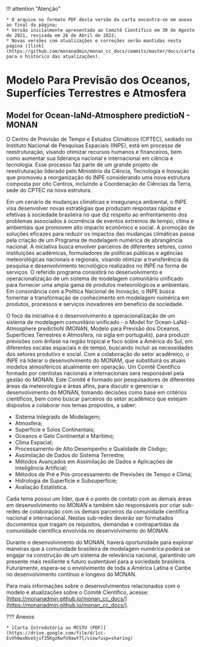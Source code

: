 !!! attention "Atenção"

    * O arquivo no formato PDF desta versão da carta encontra-se em anexo ao final da página;
    * Versão inicialmente apresentada ao Comitê Científico em 30 de Agosto de 2021, revisada em 26 de Abril de 2022;
    * Novas versões com atualizações e correções serão mantidas nesta página ([link](https://github.com/monanadmin/monan_cc_docs/commits/master/docs/carta_apres_monan.md) para o histórico das atualizações).

# Modelo Para Previsão dos Oceanos, Superfícies Terrestres e Atmosfera

## Model for Ocean-laNd-Atmosphere predictioN - MONAN

O Centro de Previsão de Tempo e Estudos Climáticos (CPTEC), sediado no Instituto Nacional de Pesquisas Espaciais (INPE), está em processo de reestruturação, visando otimizar recursos humanos e financeiros, bem como aumentar sua liderança nacional e internacional em ciência e tecnologia. Esse processo faz parte de um grande projeto de reestruturação liderado pelo Ministério da Ciência, Tecnologia e Inovação que promoveu a reorganização do INPE considerando uma nova estrutura composta por oito Centros, incluindo a Coordenação de Ciências da Terra, sede do CPTEC na nova estrutura.

Em um cenário de mudanças climáticas e insegurança ambiental, o INPE visa desenvolver novas estratégias que produzam respostas rápidas e efetivas à sociedade brasileira no que diz respeito ao enfrentamento dos problemas associados à ocorrência de eventos extremos de tempo, clima e ambientais que promovem alto impacto econômico e social. A promoção de soluções eficazes para reduzir os impactos das mudanças climáticas passa pela criação de um Programa de modelagem numérica de abrangência nacional. A iniciativa busca envolver parceiros de diferentes setores, como instituições acadêmicas, formuladores de políticas públicas e agências meteorológicas nacionais e regionais, visando otimizar a transferência da pesquisa e desenvolvimento tecnológico realizados no INPE na forma de serviços. O referido programa consistirá no desenvolvimento e operacionalização de um sistema de modelagem comunitário unificado para fornecer uma ampla gama de produtos meteorológicos e ambientais. Em consonância com a Política Nacional de Inovação, o INPE busca fomentar a transformação de conhecimento em modelagem numérica em produtos, processos e serviços inovadores em benefício da sociedade.

O foco da iniciativa é o desenvolvimento e operacionalização de um sistema de modelagem comunitário unificado - o Model for Ocean-LaNd-Atmosphere predictioN (MONAN, Modelo para Previsão dos Oceanos, Superfícies Terrestres e Atmosfera, na sigla em português), para produzir previsões com ênfase na região tropical e foco sobre a América do Sul, em diferentes escalas espaciais e de tempo, buscando incluir as necessidades dos setores produtivo e social. Com a colaboração do setor acadêmico, o INPE irá liderar o desenvolvimento do MONAM, que substituirá os atuais modelos atmosféricos atualmente em operação. Um Comitê Científico formado por cientistas nacionais e internacionais será responsável pela gestão do MONAN. Este Comitê é formado por pesquisadores de diferentes áreas da meteorologia e áreas afins, para discutir e gerenciar o desenvolvimento do MONAN, tomando decisões como base em critérios científicos, bem como buscar parceiros do setor acadêmico que estejam dispostos a colaborar nos temas propostos, a saber:

* Sistema Integrado de Modelagem;
* Atmosfera;
* Superfície e Solos Continentais;
* Oceanos e Gelo Continental e Marítimo;
* Clima Espacial;
* Processamento de Alto Desempenho e Qualidade de Código;
* Assimilação de Dados do Sistema Terrestre;
* Métodos Avançados em Assimilação de Dados e Aplicações de Inteligência Artificial;
* Métodos de Pré e Pós-processamento de Previsões de Tempo e Clima;
* Hidrologia de Superfície e Subsuperfície;
* Avaliação Estatística.

Cada tema possui um líder, que é o ponto de contato com as demais áreas em desenvolvimento no MONAN e também são responsáveis por criar sub-redes de colaboração com os demais parceiros da comunidade científica nacional e internacional. Nestas sub-redes deverão ser formatados documentos que tragam os requisitos, demandas e contrapartidas da comunidade científica envolvida no desenvolvimento do MONAN. 

Durante o desenvolvimento do MONAN, haverá oportunidade para explorar maneiras que a comunidade brasileira de modelagem numérica poderá se engajar na construção de um sistema de relevância nacional, garantindo um presente mais resiliente e futuro sustentável para a sociedade brasileira. Futuramente, espera-se o envolvimento de toda a América Latina e Caribe no desenvolvimento contínuo e longevo do MONAN.

Para mais informações sobre o desenvolvimentos relacionados com o modelo e atualizações sobre o Comitê Científico, acesse: [https://monanadmin.github.io/monan_cc_docs/](https://monanadmin.github.io/monan_cc_docs/).

??? Anexos

    * [Carta Introdutória ao MCSTU (PDF)](https://drive.google.com/file/d/1cc-EvVh0wxNseSjsf35KgzKwfU9awY7l/view?usp=sharing)
